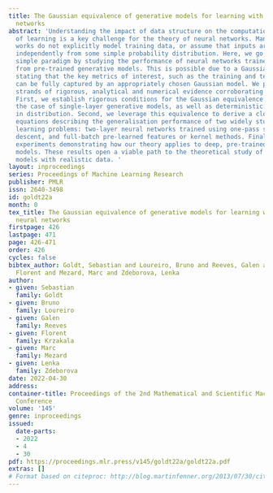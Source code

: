 ```yaml
---
title: The Gaussian equivalence of generative models for learning with shallow neural
  networks
abstract: 'Understanding the impact of data structure on the computational tractability
  of learning is a key challenge for the theory of neural networks. Many theoretical
  works do not explicitly model training data, or assume that inputs are drawn component-wise
  independently from some simple probability distribution. Here, we go beyond this
  simple paradigm by studying the performance of neural networks trained on data drawn
  from pre-trained generative models. This is possible due to a Gaussian equivalence
  stating that the key metrics of interest, such as the training and test errors,
  can be fully captured by an appropriately chosen Gaussian model. We provide three
  strands of rigorous, analytical and numerical evidence corroborating this equivalence.
  First, we establish rigorous conditions for the Gaussian equivalence to hold in
  the case of single-layer generative models, as well as deterministic rates for convergence
  in distribution. Second, we leverage this equivalence to derive a closed set of
  equations describing the generalisation performance of two widely studied machine
  learning problems: two-layer neural networks trained using one-pass stochastic gradient
  descent, and full-batch pre-learned features or kernel methods. Finally, we perform
  experiments demonstrating how our theory applies to deep, pre-trained generative
  models. These results open a viable path to the theoretical study of machine learning
  models with realistic data. '
layout: inproceedings
series: Proceedings of Machine Learning Research
publisher: PMLR
issn: 2640-3498
id: goldt22a
month: 0
tex_title: The Gaussian equivalence of generative models for learning with shallow
  neural networks
firstpage: 426
lastpage: 471
page: 426-471
order: 426
cycles: false
bibtex_author: Goldt, Sebastian and Loureiro, Bruno and Reeves, Galen and Krzakala,
  Florent and Mezard, Marc and Zdeborova, Lenka
author:
- given: Sebastian
  family: Goldt
- given: Bruno
  family: Loureiro
- given: Galen
  family: Reeves
- given: Florent
  family: Krzakala
- given: Marc
  family: Mezard
- given: Lenka
  family: Zdeborova
date: 2022-04-30
address:
container-title: Proceedings of the 2nd Mathematical and Scientific Machine Learning
  Conference
volume: '145'
genre: inproceedings
issued:
  date-parts:
  - 2022
  - 4
  - 30
pdf: https://proceedings.mlr.press/v145/goldt22a/goldt22a.pdf
extras: []
# Format based on citeproc: http://blog.martinfenner.org/2013/07/30/citeproc-yaml-for-bibliographies/
---
```

